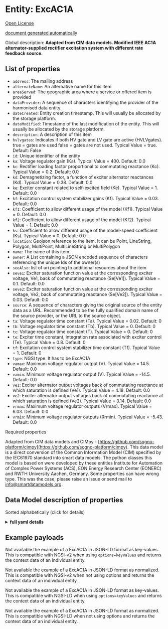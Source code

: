 Entity: ExcAC1A  
===============  
[Open License](https://github.com/smart-data-models//dataModel.EnergyCIM/blob/master/ExcAC1A/LICENSE.md)  
[document generated automatically](https://docs.google.com/presentation/d/e/2PACX-1vTs-Ng5dIAwkg91oTTUdt8ua7woBXhPnwavZ0FxgR8BsAI_Ek3C5q97Nd94HS8KhP-r_quD4H0fgyt3/pub?start=false&loop=false&delayms=3000#slide=id.gb715ace035_0_60)  
Global description: **Adapted from CIM data models. Modified IEEE AC1A alternator-supplied rectifier excitation system with different rate feedback source.**  

## List of properties  

- `address`: The mailing address  - `alternateName`: An alternative name for this item  - `areaServed`: The geographic area where a service or offered item is provided  - `dataProvider`: A sequence of characters identifying the provider of the harmonised data entity.  - `dateCreated`: Entity creation timestamp. This will usually be allocated by the storage platform.  - `dateModified`: Timestamp of the last modification of the entity. This will usually be allocated by the storage platform.  - `description`: A description of this item  - `hvlvgates`: Indicates if both HV gate and LV gate are active (HVLVgates). true = gates are used false = gates are not used. Typical Value = true. Default: False  - `id`: Unique identifier of the entity  - `ka`: Voltage regulator gain (Ka).  Typical Value = 400. Default: 0.0  - `kc`: Rectifier loading factor proportional to commutating reactance (Kc). Typical Value = 0.2. Default: 0.0  - `kd`: Demagnetizing factor, a function of exciter alternator reactances (Kd).  Typical Value = 0.38. Default: 0.0  - `ke`: Exciter constant related to self-excited field (Ke).  Typical Value = 1. Default: 0.0  - `kf`: Excitation control system stabilizer gains (Kf).  Typical Value = 0.03. Default: 0.0  - `kf1`: Coefficient to allow different usage of the model (Kf1).  Typical Value = 0. Default: 0.0  - `kf2`: Coefficient to allow different usage of the model (Kf2).  Typical Value = 1. Default: 0.0  - `ks`: Coefficient to allow different usage of the model-speed coefficient (Ks).  Typical Value = 0. Default: 0.0  - `location`: Geojson reference to the item. It can be Point, LineString, Polygon, MultiPoint, MultiLineString or MultiPolygon  - `name`: The name of this item.  - `owner`: A List containing a JSON encoded sequence of characters referencing the unique Ids of the owner(s)  - `seeAlso`: list of uri pointing to additional resources about the item  - `seve1`: Exciter saturation function value at the corresponding exciter voltage, Ve1, back of commutating reactance (Se[Ve1]).  Typical Value = 0.1. Default: 0.0  - `seve2`: Exciter saturation function value at the corresponding exciter voltage, Ve2, back of commutating reactance (Se[Ve2]).  Typical Value = 0.03. Default: 0.0  - `source`: A sequence of characters giving the original source of the entity data as a URL. Recommended to be the fully qualified domain name of the source provider, or the URL to the source object.  - `ta`: Voltage regulator time constant (Ta).  Typical Value = 0.02. Default: 0  - `tb`: Voltage regulator time constant (Tb).  Typical Value = 0. Default: 0  - `tc`: Voltage regulator time constant (T).  Typical Value = 0. Default: 0  - `te`: Exciter time constant, integration rate associated with exciter control (Te).  Typical Value = 0.8. Default: 0  - `tf`: Excitation control system stabilizer time constant (Tf).  Typical Value = 1. Default: 0  - `type`: NGSI type. It has to be ExcAC1A  - `vamax`: Maximum voltage regulator output (V).  Typical Value = 14.5. Default: 0.0  - `vamin`: Minimum voltage regulator output (V).  Typical Value = -14.5. Default: 0.0  - `ve1`: Exciter alternator output voltages back of commutating reactance at which saturation is defined (Ve1).  Typical Value = 4.18. Default: 0.0  - `ve2`: Exciter alternator output voltages back of commutating reactance at which saturation is defined (Ve2).  Typical Value = 3.14. Default: 0.0  - `vrmax`: Maximum voltage regulator outputs (Vrmax).  Typical Value = 6.03. Default: 0.0  - `vrmin`: Minimum voltage regulator outputs (Rrmin).  Typical Value = -5.43. Default: 0.0    
Required properties  
Adapted from CIM data models and CIMpy - [https://github.com/sogno-platform/cimpy](https://github.com/sogno-platform/cimpy). This data model is a direct conversion of the Common Information Model (CIM) specified by the IEC61970 standard into smart data models. The python classes this model is based on were developed by these entities Institute for Automation of Complex Power Systems (ACS), EON Energy Research Center (EONERC) and RWTH University Aachen, Germany. Some properties can have wrong type. This was the case, please raise an issue or send mail to info@smartdatamodels.org.  
## Data Model description of properties  
Sorted alphabetically (click for details)  
<details><summary><strong>full yaml details</strong></summary>    
```yaml  
ExcAC1A:    
  description: 'Adapted from CIM data models. Modified IEEE AC1A alternator-supplied rectifier excitation system with different rate feedback source.'    
  properties:    
    address:    
      description: 'The mailing address'    
      properties:    
        addressCountry:    
          description: 'Property. The country. For example, Spain. Model:''https://schema.org/addressCountry'''    
          type: string    
        addressLocality:    
          description: 'Property. The locality in which the street address is, and which is in the region. Model:''https://schema.org/addressLocality'''    
          type: string    
        addressRegion:    
          description: 'Property. The region in which the locality is, and which is in the country. Model:''https://schema.org/addressRegion'''    
          type: string    
        postOfficeBoxNumber:    
          description: 'Property. The post office box number for PO box addresses. For example, 03578. Model:''https://schema.org/postOfficeBoxNumber'''    
          type: string    
        postalCode:    
          description: 'Property. The postal code. For example, 24004. Model:''https://schema.org/https://schema.org/postalCode'''    
          type: string    
        streetAddress:    
          description: 'Property. The street address. Model:''https://schema.org/streetAddress'''    
          type: string    
      type: Property    
      x-ngsi:    
        model: https://schema.org/address    
    alternateName:    
      description: 'An alternative name for this item'    
      type: Property    
    areaServed:    
      description: 'The geographic area where a service or offered item is provided'    
      type: Property    
      x-ngsi:    
        model: https://schema.org/Text    
    dataProvider:    
      description: 'A sequence of characters identifying the provider of the harmonised data entity.'    
      type: Property    
    dateCreated:    
      description: 'Entity creation timestamp. This will usually be allocated by the storage platform.'    
      format: date-time    
      type: Property    
    dateModified:    
      description: 'Timestamp of the last modification of the entity. This will usually be allocated by the storage platform.'    
      format: date-time    
      type: Property    
    description:    
      description: 'A description of this item'    
      type: Property    
    hvlvgates:    
      description: 'Indicates if both HV gate and LV gate are active (HVLVgates). true = gates are used false = gates are not used. Typical Value = true. Default: False'    
      type: number    
      x-ngsi:    
        model: https://schema.org/Number    
    id:    
      anyOf: &excac1a_-_properties_-_owner_-_items_-_anyof    
        - description: 'Property. Identifier format of any NGSI entity'    
          maxLength: 256    
          minLength: 1    
          pattern: ^[\w\-\.\{\}\$\+\*\[\]`|~^@!,:\\]+$    
          type: string    
        - description: 'Property. Identifier format of any NGSI entity'    
          format: uri    
          type: string    
      description: 'Unique identifier of the entity'    
      type: Property    
    ka:    
      description: 'Voltage regulator gain (Ka).  Typical Value = 400. Default: 0.0'    
      type: number    
      x-ngsi:    
        model: https://schema.org/Number    
    kc:    
      description: 'Rectifier loading factor proportional to commutating reactance (Kc). Typical Value = 0.2. Default: 0.0'    
      type: number    
      x-ngsi:    
        model: https://schema.org/Number    
    kd:    
      description: 'Demagnetizing factor, a function of exciter alternator reactances (Kd).  Typical Value = 0.38. Default: 0.0'    
      type: number    
      x-ngsi:    
        model: https://schema.org/Number    
    ke:    
      description: 'Exciter constant related to self-excited field (Ke).  Typical Value = 1. Default: 0.0'    
      type: number    
      x-ngsi:    
        model: https://schema.org/Number    
    kf:    
      description: 'Excitation control system stabilizer gains (Kf).  Typical Value = 0.03. Default: 0.0'    
      type: number    
      x-ngsi:    
        model: https://schema.org/Number    
    kf1:    
      description: 'Coefficient to allow different usage of the model (Kf1).  Typical Value = 0. Default: 0.0'    
      type: number    
      x-ngsi:    
        model: https://schema.org/Number    
    kf2:    
      description: 'Coefficient to allow different usage of the model (Kf2).  Typical Value = 1. Default: 0.0'    
      type: number    
      x-ngsi:    
        model: https://schema.org/Number    
    ks:    
      description: 'Coefficient to allow different usage of the model-speed coefficient (Ks).  Typical Value = 0. Default: 0.0'    
      type: number    
      x-ngsi:    
        model: https://schema.org/Number    
    location:    
      description: 'Geojson reference to the item. It can be Point, LineString, Polygon, MultiPoint, MultiLineString or MultiPolygon'    
      oneOf:    
        - description: 'Geoproperty. Geojson reference to the item. Point'    
          properties:    
            bbox:    
              items:    
                type: number    
              minItems: 4    
              type: array    
            coordinates:    
              items:    
                type: number    
              minItems: 2    
              type: array    
            type:    
              enum:    
                - Point    
              type: string    
          required:    
            - type    
            - coordinates    
          title: 'GeoJSON Point'    
          type: object    
        - description: 'Geoproperty. Geojson reference to the item. LineString'    
          properties:    
            bbox:    
              items:    
                type: number    
              minItems: 4    
              type: array    
            coordinates:    
              items:    
                items:    
                  type: number    
                minItems: 2    
                type: array    
              minItems: 2    
              type: array    
            type:    
              enum:    
                - LineString    
              type: string    
          required:    
            - type    
            - coordinates    
          title: 'GeoJSON LineString'    
          type: object    
        - description: 'Geoproperty. Geojson reference to the item. Polygon'    
          properties:    
            bbox:    
              items:    
                type: number    
              minItems: 4    
              type: array    
            coordinates:    
              items:    
                items:    
                  items:    
                    type: number    
                  minItems: 2    
                  type: array    
                minItems: 4    
                type: array    
              type: array    
            type:    
              enum:    
                - Polygon    
              type: string    
          required:    
            - type    
            - coordinates    
          title: 'GeoJSON Polygon'    
          type: object    
        - description: 'Geoproperty. Geojson reference to the item. MultiPoint'    
          properties:    
            bbox:    
              items:    
                type: number    
              minItems: 4    
              type: array    
            coordinates:    
              items:    
                items:    
                  type: number    
                minItems: 2    
                type: array    
              type: array    
            type:    
              enum:    
                - MultiPoint    
              type: string    
          required:    
            - type    
            - coordinates    
          title: 'GeoJSON MultiPoint'    
          type: object    
        - description: 'Geoproperty. Geojson reference to the item. MultiLineString'    
          properties:    
            bbox:    
              items:    
                type: number    
              minItems: 4    
              type: array    
            coordinates:    
              items:    
                items:    
                  items:    
                    type: number    
                  minItems: 2    
                  type: array    
                minItems: 2    
                type: array    
              type: array    
            type:    
              enum:    
                - MultiLineString    
              type: string    
          required:    
            - type    
            - coordinates    
          title: 'GeoJSON MultiLineString'    
          type: object    
        - description: 'Geoproperty. Geojson reference to the item. MultiLineString'    
          properties:    
            bbox:    
              items:    
                type: number    
              minItems: 4    
              type: array    
            coordinates:    
              items:    
                items:    
                  items:    
                    items:    
                      type: number    
                    minItems: 2    
                    type: array    
                  minItems: 4    
                  type: array    
                type: array    
              type: array    
            type:    
              enum:    
                - MultiPolygon    
              type: string    
          required:    
            - type    
            - coordinates    
          title: 'GeoJSON MultiPolygon'    
          type: object    
      type: Geoproperty    
    name:    
      description: 'The name of this item.'    
      type: Property    
    owner:    
      description: 'A List containing a JSON encoded sequence of characters referencing the unique Ids of the owner(s)'    
      items:    
        anyOf: *excac1a_-_properties_-_owner_-_items_-_anyof    
        description: 'Property. Unique identifier of the entity'    
      type: Property    
    seeAlso:    
      description: 'list of uri pointing to additional resources about the item'    
      oneOf:    
        - items:    
            format: uri    
            type: string    
          minItems: 1    
          type: array    
        - format: uri    
          type: string    
      type: Property    
    seve1:    
      description: 'Exciter saturation function value at the corresponding exciter voltage, Ve1, back of commutating reactance (Se[Ve1]).  Typical Value = 0.1. Default: 0.0'    
      type: number    
      x-ngsi:    
        model: https://schema.org/Number    
    seve2:    
      description: 'Exciter saturation function value at the corresponding exciter voltage, Ve2, back of commutating reactance (Se[Ve2]).  Typical Value = 0.03. Default: 0.0'    
      type: number    
      x-ngsi:    
        model: https://schema.org/Number    
    source:    
      description: 'A sequence of characters giving the original source of the entity data as a URL. Recommended to be the fully qualified domain name of the source provider, or the URL to the source object.'    
      type: Property    
    ta:    
      description: 'Voltage regulator time constant (Ta).  Typical Value = 0.02. Default: 0'    
      type: number    
      x-ngsi:    
        model: https://schema.org/Number    
    tb:    
      description: 'Voltage regulator time constant (Tb).  Typical Value = 0. Default: 0'    
      type: number    
      x-ngsi:    
        model: https://schema.org/Number    
    tc:    
      description: 'Voltage regulator time constant (T).  Typical Value = 0. Default: 0'    
      type: number    
      x-ngsi:    
        model: https://schema.org/Number    
    te:    
      description: 'Exciter time constant, integration rate associated with exciter control (Te).  Typical Value = 0.8. Default: 0'    
      type: number    
      x-ngsi:    
        model: https://schema.org/Number    
    tf:    
      description: 'Excitation control system stabilizer time constant (Tf).  Typical Value = 1. Default: 0'    
      type: number    
      x-ngsi:    
        model: https://schema.org/Number    
    type:    
      description: 'NGSI type. It has to be ExcAC1A'    
      enum:    
        - ExcAC1A    
      type: Property    
    vamax:    
      description: 'Maximum voltage regulator output (V).  Typical Value = 14.5. Default: 0.0'    
      type: number    
      x-ngsi:    
        model: https://schema.org/Number    
    vamin:    
      description: 'Minimum voltage regulator output (V).  Typical Value = -14.5. Default: 0.0'    
      type: number    
      x-ngsi:    
        model: https://schema.org/Number    
    ve1:    
      description: 'Exciter alternator output voltages back of commutating reactance at which saturation is defined (Ve1).  Typical Value = 4.18. Default: 0.0'    
      type: number    
      x-ngsi:    
        model: https://schema.org/Number    
    ve2:    
      description: 'Exciter alternator output voltages back of commutating reactance at which saturation is defined (Ve2).  Typical Value = 3.14. Default: 0.0'    
      type: number    
      x-ngsi:    
        model: https://schema.org/Number    
    vrmax:    
      description: 'Maximum voltage regulator outputs (Vrmax).  Typical Value = 6.03. Default: 0.0'    
      type: number    
      x-ngsi:    
        model: https://schema.org/Number    
    vrmin:    
      description: 'Minimum voltage regulator outputs (Rrmin).  Typical Value = -5.43. Default: 0.0'    
      type: number    
      x-ngsi:    
        model: https://schema.org/Number    
  required: []    
  type: object    
```  
</details>    
## Example payloads    
Not available the example of a ExcAC1A in JSON-LD format as key-values. This is compatible with NGSI-v2 when  using `options=keyValues` and returns the context data of an individual entity.  
Not available the example of a ExcAC1A in JSON-LD format as normalized. This is compatible with NGSI-v2 when not using options and returns the context data of an individual entity.  
Not available the example of a ExcAC1A in JSON-LD format as key-values. This is compatible with NGSI-LD when  using `options=keyValues` and returns the context data of an individual entity.  
Not available the example of a ExcAC1A in JSON-LD format as normalized. This is compatible with NGSI-LD when not using options and returns the context data of an individual entity.  
